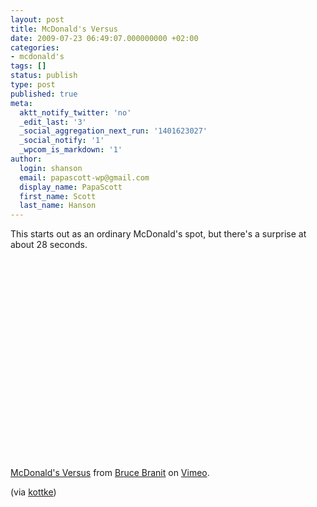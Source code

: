 ```yaml
---
layout: post
title: McDonald's Versus
date: 2009-07-23 06:49:07.000000000 +02:00
categories:
- mcdonald's
tags: []
status: publish
type: post
published: true
meta:
  aktt_notify_twitter: 'no'
  _edit_last: '3'
  _social_aggregation_next_run: '1401623027'
  _social_notify: '1'
  _wpcom_is_markdown: '1'
author:
  login: shanson
  email: papascott-wp@gmail.com
  display_name: PapaScott
  first_name: Scott
  last_name: Hanson
---
```

<p>This starts out as an ordinary McDonald's spot, but there's a surprise at about 28 seconds.</p>
<p><object width="400" height="320"><param name="allowfullscreen" value="true" /><param name="allowscriptaccess" value="always" /><param name="movie" value="http://vimeo.com/moogaloop.swf?clip_id=5614632&amp;server=vimeo.com&amp;show_title=1&amp;show_byline=1&amp;show_portrait=0&amp;color=&amp;fullscreen=1" /><embed src="http://vimeo.com/moogaloop.swf?clip_id=5614632&amp;server=vimeo.com&amp;show_title=1&amp;show_byline=1&amp;show_portrait=0&amp;color=&amp;fullscreen=1" type="application/x-shockwave-flash" allowfullscreen="true" allowscriptaccess="always" width="400" height="320" /></object></p>
<p><a href="http://vimeo.com/5614632">McDonald's Versus</a> from <a href="http://vimeo.com/user1349603">Bruce Branit</a> on <a href="http://vimeo.com">Vimeo</a>.</p>
<p>(via <a href="http://www.kottke.org/09/07/virtually-delicious">kottke</a>)</p>
